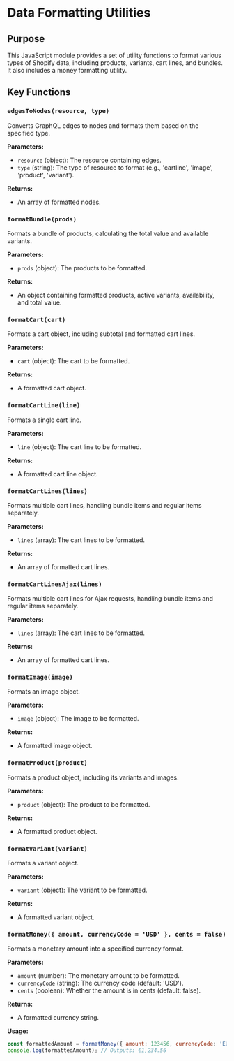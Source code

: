 # Data Formatting Utilities

## Purpose
This JavaScript module provides a set of utility functions to format various types of Shopify data, including products, variants, cart lines, and bundles. It also includes a money formatting utility.

## Key Functions

### `edgesToNodes(resource, type)`
Converts GraphQL edges to nodes and formats them based on the specified type.

**Parameters:**
- `resource` (object): The resource containing edges.
- `type` (string): The type of resource to format (e.g., 'cartline', 'image', 'product', 'variant').

**Returns:**
- An array of formatted nodes.

### `formatBundle(prods)`
Formats a bundle of products, calculating the total value and available variants.

**Parameters:**
- `prods` (object): The products to be formatted.

**Returns:**
- An object containing formatted products, active variants, availability, and total value.

### `formatCart(cart)`
Formats a cart object, including subtotal and formatted cart lines.

**Parameters:**
- `cart` (object): The cart to be formatted.

**Returns:**
- A formatted cart object.

### `formatCartLine(line)`
Formats a single cart line.

**Parameters:**
- `line` (object): The cart line to be formatted.

**Returns:**
- A formatted cart line object.

### `formatCartLines(lines)`
Formats multiple cart lines, handling bundle items and regular items separately.

**Parameters:**
- `lines` (array): The cart lines to be formatted.

**Returns:**
- An array of formatted cart lines.

### `formatCartLinesAjax(lines)`
Formats multiple cart lines for Ajax requests, handling bundle items and regular items separately.

**Parameters:**
- `lines` (array): The cart lines to be formatted.

**Returns:**
- An array of formatted cart lines.

### `formatImage(image)`
Formats an image object.

**Parameters:**
- `image` (object): The image to be formatted.

**Returns:**
- A formatted image object.

### `formatProduct(product)`
Formats a product object, including its variants and images.

**Parameters:**
- `product` (object): The product to be formatted.

**Returns:**
- A formatted product object.

### `formatVariant(variant)`
Formats a variant object.

**Parameters:**
- `variant` (object): The variant to be formatted.

**Returns:**
- A formatted variant object.

### `formatMoney({ amount, currencyCode = 'USD' }, cents = false)`
Formats a monetary amount into a specified currency format.

**Parameters:**
- `amount` (number): The monetary amount to be formatted.
- `currencyCode` (string): The currency code (default: 'USD').
- `cents` (boolean): Whether the amount is in cents (default: false).

**Returns:**
- A formatted currency string.

**Usage:**
```javascript
const formattedAmount = formatMoney({ amount: 123456, currencyCode: 'EUR' }, true);
console.log(formattedAmount); // Outputs: €1,234.56
